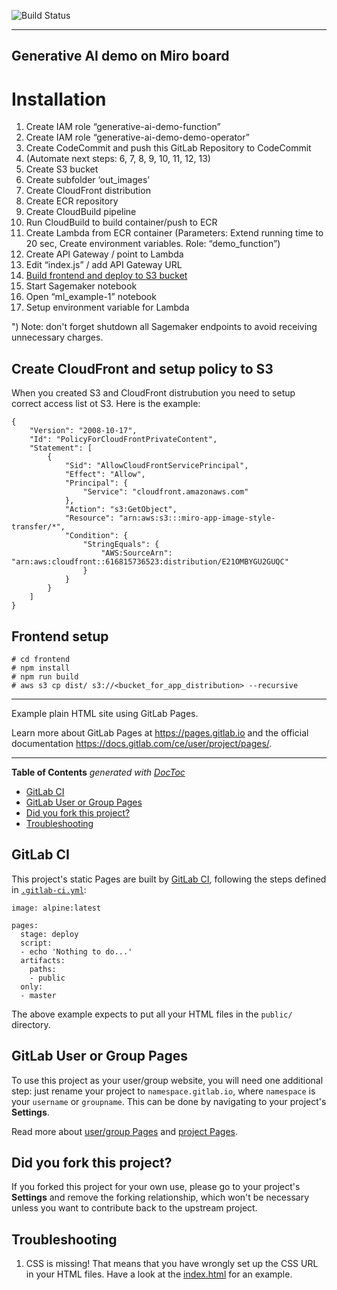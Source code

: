 ![Build Status](https://gitlab.com/pages/plain-html/badges/master/build.svg)

---
## Generative AI demo on Miro board

# Installation
1. Create IAM role “generative-ai-demo-function”
2. Create IAM role “generative-ai-demo-demo-operator”
3. Create CodeCommit and push this GitLab Repository to CodeCommit
4. (Automate next steps: 6, 7, 8, 9, 10, 11, 12, 13)
5. Create S3 bucket
6. Create subfolder ‘out_images’ 
7. Create CloudFront distribution 
8. Create ECR repository 
9. Create CloudBuild pipeline 
10. Run CloudBuild to build container/push to ECR
11. Create Lambda from ECR container (Parameters: Extend running time to 20 sec, Create environment variables. Role: “demo_function”)
12. Create API Gateway / point to Lambda
13. Edit “index.js” / add API Gateway URL 
14. [Build frontend and deploy to S3 bucket](#frontend-setup) 
15. Start Sagemaker notebook 
16. Open “ml_example-1” notebook 
17. Setup environment variable for Lambda

") Note: don't forget shutdown all Sagemaker endpoints to avoid receiving unnecessary charges.

## Create CloudFront and setup policy to S3
When you created S3 and CloudFront distrubution you need to setup correct access list ot S3. Here is the example:
```
{
    "Version": "2008-10-17",
    "Id": "PolicyForCloudFrontPrivateContent",
    "Statement": [
        {
            "Sid": "AllowCloudFrontServicePrincipal",
            "Effect": "Allow",
            "Principal": {
                "Service": "cloudfront.amazonaws.com"
            },
            "Action": "s3:GetObject",
            "Resource": "arn:aws:s3:::miro-app-image-style-transfer/*",
            "Condition": {
                "StringEquals": {
                    "AWS:SourceArn": "arn:aws:cloudfront::616815736523:distribution/E21OMBYGU2GUQC"
                }
            }
        }
    ]
}

```

## Frontend setup
````
# cd frontend
# npm install
# npm run build
# aws s3 cp dist/ s3://<bucket_for_app_distribution> --recursive
````

---

Example plain HTML site using GitLab Pages.

Learn more about GitLab Pages at https://pages.gitlab.io and the official
documentation https://docs.gitlab.com/ce/user/project/pages/.

---

<!-- START doctoc generated TOC please keep comment here to allow auto update -->
<!-- DON'T EDIT THIS SECTION, INSTEAD RE-RUN doctoc TO UPDATE -->
**Table of Contents**  *generated with [DocToc](https://github.com/thlorenz/doctoc)*

- [GitLab CI](#gitlab-ci)
- [GitLab User or Group Pages](#gitlab-user-or-group-pages)
- [Did you fork this project?](#did-you-fork-this-project)
- [Troubleshooting](#troubleshooting)

<!-- END doctoc generated TOC please keep comment here to allow auto update -->

## GitLab CI

This project's static Pages are built by [GitLab CI][ci], following the steps
defined in [`.gitlab-ci.yml`](.gitlab-ci.yml):

```
image: alpine:latest

pages:
  stage: deploy
  script:
  - echo 'Nothing to do...'
  artifacts:
    paths:
    - public
  only:
  - master
```

The above example expects to put all your HTML files in the `public/` directory.

## GitLab User or Group Pages

To use this project as your user/group website, you will need one additional
step: just rename your project to `namespace.gitlab.io`, where `namespace` is
your `username` or `groupname`. This can be done by navigating to your
project's **Settings**.

Read more about [user/group Pages][userpages] and [project Pages][projpages].

## Did you fork this project?

If you forked this project for your own use, please go to your project's
**Settings** and remove the forking relationship, which won't be necessary
unless you want to contribute back to the upstream project.

## Troubleshooting

1. CSS is missing! That means that you have wrongly set up the CSS URL in your
   HTML files. Have a look at the [index.html] for an example.

[ci]: https://about.gitlab.com/gitlab-ci/
[index.html]: https://gitlab.com/pages/plain-html/blob/master/public/index.html
[userpages]: https://docs.gitlab.com/ce/user/project/pages/introduction.html#user-or-group-pages
[projpages]: https://docs.gitlab.com/ce/user/project/pages/introduction.html#project-pages
